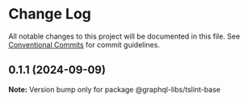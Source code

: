 # Change Log

All notable changes to this project will be documented in this file.
See [Conventional Commits](https://conventionalcommits.org) for commit guidelines.

## 0.1.1 (2024-09-09)

**Note:** Version bump only for package @graphql-libs/tslint-base
